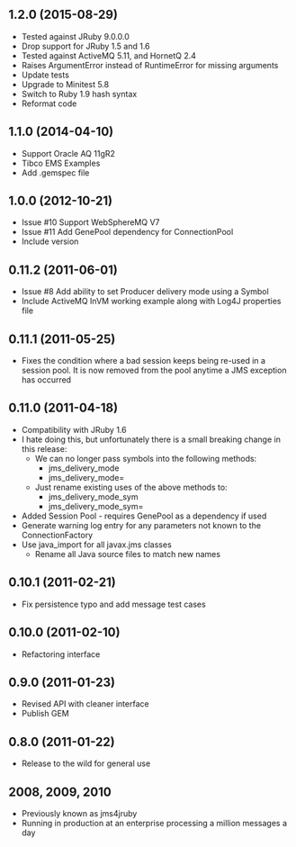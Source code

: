 ## 1.2.0 (2015-08-29)

* Tested against JRuby 9.0.0.0
* Drop support for JRuby 1.5 and 1.6
* Tested against ActiveMQ 5.11, and HornetQ 2.4
* Raises ArgumentError instead of RuntimeError for missing arguments
* Update tests
* Upgrade to Minitest 5.8
* Switch to Ruby 1.9 hash syntax
* Reformat code

## 1.1.0 (2014-04-10)

* Support Oracle AQ 11gR2
* Tibco EMS Examples
* Add .gemspec file

## 1.0.0 (2012-10-21)

* Issue #10 Support WebSphereMQ V7
* Issue #11 Add GenePool dependency for ConnectionPool
* Include version

## 0.11.2 (2011-06-01)

* Issue #8 Add ability to set Producer delivery mode using a Symbol
* Include ActiveMQ InVM working example along with Log4J properties file

## 0.11.1 (2011-05-25)

* Fixes the condition where a bad session keeps being re-used in a session pool.
  It is now removed from the pool anytime a JMS exception has occurred

## 0.11.0 (2011-04-18)

* Compatibility with JRuby 1.6
* I hate doing this, but unfortunately there is a small breaking change in this release:
    * We can no longer pass symbols into the following methods:
        * jms_delivery_mode
        * jms_delivery_mode=
    * Just rename existing uses of the above methods to:
        * jms_delivery_mode_sym
        * jms_delivery_mode_sym=
* Added Session Pool - requires GenePool as a dependency if used
* Generate warning log entry for any parameters not known to the ConnectionFactory
* Use java_import for all javax.jms classes
    * Rename all Java source files to match new names

## 0.10.1 (2011-02-21)

* Fix persistence typo and add message test cases

## 0.10.0 (2011-02-10)

* Refactoring interface

## 0.9.0 (2011-01-23)

* Revised API with cleaner interface
* Publish GEM

## 0.8.0 (2011-01-22)

* Release to the wild for general use

## 2008, 2009, 2010

* Previously known as jms4jruby
* Running in production at an enterprise processing a million messages a day
